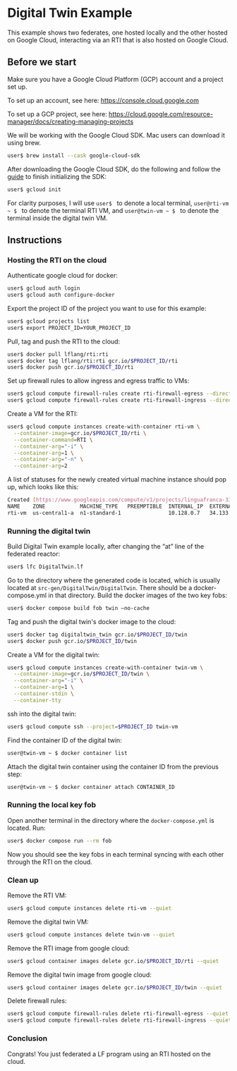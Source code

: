 # Digital Twin Example

This example shows two federates, one hosted locally and the other hosted on Google Cloud, interacting via an RTI that is also hosted on Google Cloud.

## Before we start

Make sure you have a Google Cloud Platform (GCP) account and a project set up. 

To set up an account, see here:
https://console.cloud.google.com

To set up a GCP project, see here:
https://cloud.google.com/resource-manager/docs/creating-managing-projects

We will be working with the Google Cloud SDK. Mac users can download it using brew.

```bash
user$ brew install --cask google-cloud-sdk
```

After downloading the Google Cloud SDK, do the following and follow the [guide](
https://cloud.google.com/sdk/docs/quickstart) to finish initializing the SDK:

```bash
user$ gcloud init
```

For clarity purposes, I will use `user$ ` to denote a local terminal, `user@rti-vm ~ $ ` to denote the terminal RTI VM, and `user@twin-vm ~ $ ` to denote the terminal inside the digital twin VM. 


## Instructions

### Hosting the RTI on the cloud

Authenticate google cloud for docker:
```bash
user$ gcloud auth login
user$ gcloud auth configure-docker
```

Export the project ID of the project you want to use for this example:
```bash
user$ gcloud projects list
user$ export PROJECT_ID=YOUR_PROJECT_ID
```

Pull, tag and push the RTI to the cloud:
```bash
user$ docker pull lflang/rti:rti
user$ docker tag lflang/rti:rti gcr.io/$PROJECT_ID/rti
user$ docker push gcr.io/$PROJECT_ID/rti
```

Set up firewall rules to allow ingress and egress traffic to VMs:
```bash
user$ gcloud compute firewall-rules create rti-firewall-egress --direction=egress --action=allow --rules=all
user$ gcloud compute firewall-rules create rti-firewall-ingress --direction=ingress --action=allow --rules=all
```

Create a VM for the RTI:
```bash
user$ gcloud compute instances create-with-container rti-vm \
  --container-image=gcr.io/$PROJECT_ID/rti \
  --container-command=RTI \
  --container-arg="-i" \
  --container-arg=1 \
  --container-arg="-n" \
  --container-arg=2
```

A list of statuses for the newly created virtual machine instance should pop up, which looks like this:
```bash
Created [https://www.googleapis.com/compute/v1/projects/linguafranca-333319/zones/us-central1-a/instances/rti-vm].
NAME    ZONE           MACHINE_TYPE   PREEMPTIBLE  INTERNAL_IP  EXTERNAL_IP     STATUS
rti-vm  us-central1-a  n1-standard-1               10.128.0.7   34.133.143.163  RUNNING
```

### Running the digital twin

Build Digital Twin example locally, after changing the “at” line of the federated reactor:
```bash
user$ lfc DigitalTwin.lf
```

Go to the directory where the generated code is located, which is usually located at `src-gen/DigitalTwin/DigitalTwin`. There should be a docker-compose.yml in that directory. Build the docker images of the two key fobs:
```bash
user$ docker compose build fob twin —no-cache
```

Tag and push the digital twin's docker image to the cloud:
```bash
user$ docker tag digitaltwin_twin gcr.io/$PROJECT_ID/twin
user$ docker push gcr.io/$PROJECT_ID/twin
```

Create a VM for the digital twin:
```bash
user$ gcloud compute instances create-with-container twin-vm \
  --container-image=gcr.io/$PROJECT_ID/twin \
  --container-arg="-i" \
  --container-arg=1 \
  --container-stdin \
  --container-tty
```

ssh into the digital twin:
```bash
user$ gcloud compute ssh --project=$PROJECT_ID twin-vm
```

Find the container ID of the digital twin:
```bash
user@twin-vm ~ $ docker container list
```

Attach the digital twin container using the container ID from the previous step:
```bash
user@twin-vm ~ $ docker container attach CONTAINER_ID
```

### Running the local key fob

Open another terminal in the directory where the `docker-compose.yml` is located. Run:
```bash
user$ docker compose run --rm fob
```

Now you should see the key fobs in each terminal syncing with each other through the RTI on the cloud.

### Clean up

Remove the RTI VM:
```bash
user$ gcloud compute instances delete rti-vm --quiet
```

Remove the digital twin VM:
```bash
user$ gcloud compute instances delete twin-vm --quiet
```

Remove the RTI image from google cloud:
```bash
user$ gcloud container images delete gcr.io/$PROJECT_ID/rti --quiet
```

Remove the digital twin image from google cloud:
```bash
user$ gcloud container images delete gcr.io/$PROJECT_ID/twin --quiet
```

Delete firewall rules:
```bash
user$ gcloud compute firewall-rules delete rti-firewall-egress --quiet
user$ gcloud compute firewall-rules delete rti-firewall-ingress --quiet
```

### Conclusion

Congrats! You just federated a LF program using an RTI hosted on the cloud.
